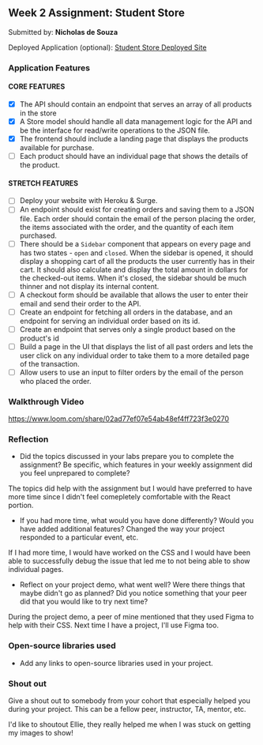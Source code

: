 
## Week 2 Assignment: Student Store

Submitted by: **Nicholas de Souza**

Deployed Application (optional): [Student Store Deployed Site](ADD_LINK_HERE)

### Application Features

#### CORE FEATURES

- [x] The API should contain an endpoint that serves an array of all products in the store
- [x] A Store model should handle all data management logic for the API and be the interface for read/write operations to the JSON file.
- [x] The frontend should include a landing page that displays the products available for purchase.
- [ ] Each product should have an individual page that shows the details of the product.

#### STRETCH FEATURES

- [ ] Deploy your website with Heroku & Surge. 
- [ ] An endpoint should exist for creating orders and saving them to a JSON file. Each order should contain the email of the person placing the order, the items associated with the order, and the quantity of each item purchased.
- [ ] There should be a `Sidebar` component that appears on every page and has two states - `open` and `closed`. When the sidebar is opened, it should display a shopping cart of all the products the user currently has in their cart. It should also calculate and display the total amount in dollars for the checked-out items. When it's closed, the sidebar should be much thinner and not display its internal content.
- [ ] A checkout form should be available that allows the user to enter their email and send their order to the API.
- [ ] Create an endpoint for fetching all orders in the database, and an endpoint for serving an individual order based on its id.
- [ ] Create an endpoint that serves only a single product based on the product's id
- [ ] Build a page in the UI that displays the list of all past orders and lets the user click on any individual order to take them to a more detailed page of the transaction.
- [ ] Allow users to use an input to filter orders by the email of the person who placed the order.

### Walkthrough Video

https://www.loom.com/share/02ad77ef07e54ab48ef4ff723f3e0270

### Reflection

* Did the topics discussed in your labs prepare you to complete the assignment? Be specific, which features in your weekly assignment did you feel unprepared to complete?

The topics did help with the assignment but I would have preferred to have more time since I didn't feel comepletely comfortable with the React portion.

* If you had more time, what would you have done differently? Would you have added additional features? Changed the way your project responded to a particular event, etc.
  
If I had more time, I would have worked on the CSS and I would have been able to successfully debug the issue that led me to not being able to show individual pages.

* Reflect on your project demo, what went well? Were there things that maybe didn't go as planned? Did you notice something that your peer did that you would like to try next time?

During the project demo, a peer of mine mentioned that they used Figma to help with their CSS. Next time I have a project, I'll use Figma too.

### Open-source libraries used

- Add any links to open-source libraries used in your project.

### Shout out

Give a shout out to somebody from your cohort that especially helped you during your project. This can be a fellow peer, instructor, TA, mentor, etc.

I'd like to shoutout Ellie, they really helped me when I was stuck on getting my images to show!
